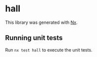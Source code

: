 # hall

This library was generated with [Nx](https://nx.dev).

## Running unit tests

Run `nx test hall` to execute the unit tests.
